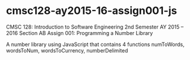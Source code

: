 # cmsc128-ay2015-16-assign001-js
CMSC 128: Introduction to Software Engineering
2nd Semester AY 2015 – 2016
Section AB
Assign 001: Programming a Number Library

A number library using JavaScript that contains 4 functions 
numToWords, wordsToNum, wordsToCurrency, numberDelimited
